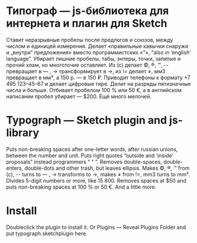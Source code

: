 # Типограф — js-библиотека для интернета и плагин для Sketch
Ставит неразрывные пробелы после предлогов и союзов, между числом и единицей измерения.
Делает «правильные кавычки снаружи и „внутри“ предложения» вместо программистских «"», “also in ‘english’ language”.
Убирает лишние пробелы, табы, энтеры, точки, запятые и прочий хлам, но многоточие оставляет.
Из (с) делает ©, ®, ™, -- превращает в — , -> трансформирует в →, из != делает ≠, мм3 превращает в мм³, а 150 р. — в 150 ₽.
Приводит телефоны к формату +7 495 123–45–67 и делает цифровые тире.
Делит на разряды пятизначные числа и больше.
Отбивает пробелом 100 % или 50 €, а в английском написании пробел убирает — $200.
Ещё много мелочей.

# Typograph — Sketch plugin and js-library 
Puts non-breaking spaces after one-letter words, after russian unions, between the number and unit.
Puts right quotes “outside and ‘inside’ proposals” instead programmers “ " ”.
Removes double-spaces, double-enters, double-dots and other trash, but leaves ellipsis.
Makes ©, ®, ™ from (c), -- turns to — , -> transforms to →, makes ≠ from !=, mm3 turns to mm³.
Divides 5-digit numbers or more, like 15 800.
Removes spaces at $50 and puts non-breaking spaces at 100 % or 50 €.
And a little more.

# Install
Doubleclick the plugin to install it.
Or Plugins — Reveal Plugins Folder and put typograph.sketchplugin here.
